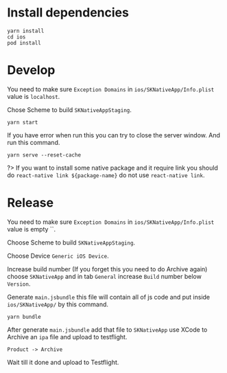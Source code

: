# Install dependencies 

```
yarn install
cd ios
pod install
```

# Develop

You need to make sure `Exception Domains` in `ios/SKNativeApp/Info.plist` value is `localhost`.

Chose Scheme to build `SKNativeAppStaging`.

```
yarn start
```

If you have error when run this you can try to close the server window. And run this command.

```
yarn serve --reset-cache
```

?> If you want to install some native package and it require link you should do `react-native link ${package-name}` do not use `react-native link`.

# Release

You need to make sure `Exception Domains` in `ios/SKNativeApp/Info.plist` value is empty ``.

Choose Scheme to build `SKNativeAppStaging`.

Choose Device `Generic iOS Device`.

Increase build number (If you forget this you need to do Archive again) choose `SKNativeApp` and in tab `General` increase `Build` number below `Version`.

Generate `main.jsbundle` this file will contain all of js code and put inside `ios/SKNativeApp/` by this command.

```
yarn bundle
```

After generate `main.jsbundle` add that file to `SKNativeApp` use XCode to Archive an `ipa` file and upload to testflight.

```
Product -> Archive
```

Wait till it done and upload to Testflight.


